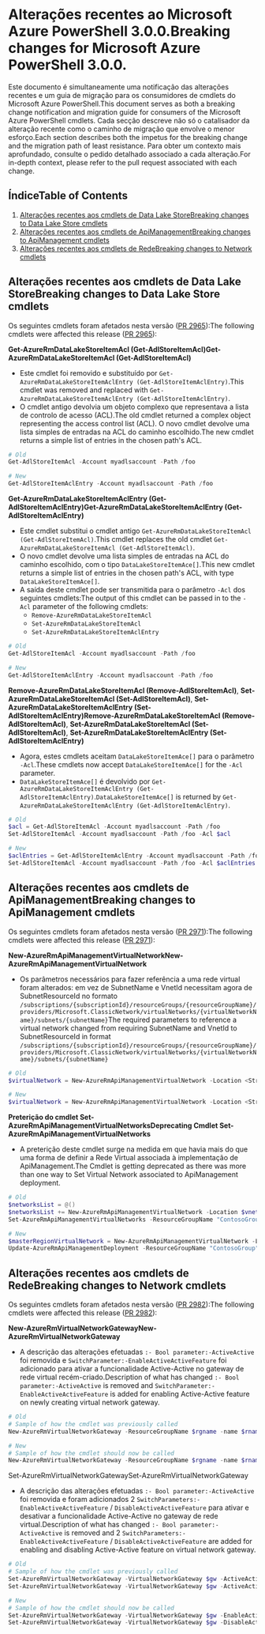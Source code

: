 # <a name="breaking-changes-for-microsoft-azure-powershell-300"></a><span data-ttu-id="dfb73-101">Alterações recentes ao Microsoft Azure PowerShell 3.0.0.</span><span class="sxs-lookup"><span data-stu-id="dfb73-101">Breaking changes for Microsoft Azure PowerShell 3.0.0.</span></span>

<span data-ttu-id="dfb73-102">Este documento é simultaneamente uma notificação das alterações recentes e um guia de migração para os consumidores de cmdlets do Microsoft Azure PowerShell.</span><span class="sxs-lookup"><span data-stu-id="dfb73-102">This document serves as both a breaking change notification and migration guide for consumers of the Microsoft Azure PowerShell cmdlets.</span></span>  <span data-ttu-id="dfb73-103">Cada secção descreve não só o catalisador da alteração recente como o caminho de migração que envolve o menor esforço.</span><span class="sxs-lookup"><span data-stu-id="dfb73-103">Each section describes both the impetus for the breaking change and the migration path of least resistance.</span></span>  <span data-ttu-id="dfb73-104">Para obter um contexto mais aprofundado, consulte o pedido detalhado associado a cada alteração.</span><span class="sxs-lookup"><span data-stu-id="dfb73-104">For in-depth context, please refer to the pull request associated with each change.</span></span>

## <a name="table-of-contents"></a><span data-ttu-id="dfb73-105">Índice</span><span class="sxs-lookup"><span data-stu-id="dfb73-105">Table of Contents</span></span>
1. [<span data-ttu-id="dfb73-106">Alterações recentes aos cmdlets de Data Lake Store</span><span class="sxs-lookup"><span data-stu-id="dfb73-106">Breaking changes to Data Lake Store cmdlets</span></span>](#breaking-changes-to-data-lake-store-cmdlets)
2. [<span data-ttu-id="dfb73-107">Alterações recentes aos cmdlets de ApiManagement</span><span class="sxs-lookup"><span data-stu-id="dfb73-107">Breaking changes to ApiManagement cmdlets</span></span>](#breaking-changes-to-apimanagement-cmdlets)
3. [<span data-ttu-id="dfb73-108">Alterações recentes aos cmdlets de Rede</span><span class="sxs-lookup"><span data-stu-id="dfb73-108">Breaking changes to Network cmdlets</span></span>](#breaking-changes-to-network-cmdlets)

## <a name="breaking-changes-to-data-lake-store-cmdlets"></a><span data-ttu-id="dfb73-109">Alterações recentes aos cmdlets de Data Lake Store</span><span class="sxs-lookup"><span data-stu-id="dfb73-109">Breaking changes to Data Lake Store cmdlets</span></span>

<span data-ttu-id="dfb73-110">Os seguintes cmdlets foram afetados nesta versão ([PR 2965](https://github.com/Azure/azure-powershell/pull/2965)):</span><span class="sxs-lookup"><span data-stu-id="dfb73-110">The following cmdlets were affected this release ([PR 2965](https://github.com/Azure/azure-powershell/pull/2965)):</span></span>

<span data-ttu-id="dfb73-111">**Get-AzureRmDataLakeStoreItemAcl (Get-AdlStoreItemAcl)**</span><span class="sxs-lookup"><span data-stu-id="dfb73-111">**Get-AzureRmDataLakeStoreItemAcl (Get-AdlStoreItemAcl)**</span></span>
- <span data-ttu-id="dfb73-112">Este cmdlet foi removido e substituído por ``Get-AzureRmDataLakeStoreItemAclEntry (Get-AdlStoreItemAclEntry)``.</span><span class="sxs-lookup"><span data-stu-id="dfb73-112">This cmdlet was removed and replaced with ``Get-AzureRmDataLakeStoreItemAclEntry (Get-AdlStoreItemAclEntry)``.</span></span>
- <span data-ttu-id="dfb73-113">O cmdlet antigo devolvia um objeto complexo que representava a lista de controlo de acesso (ACL).</span><span class="sxs-lookup"><span data-stu-id="dfb73-113">The old cmdlet returned a complex object representing the access control list (ACL).</span></span> <span data-ttu-id="dfb73-114">O novo cmdlet devolve uma lista simples de entradas na ACL do caminho escolhido.</span><span class="sxs-lookup"><span data-stu-id="dfb73-114">The new cmdlet returns a simple list of entries in the chosen path's ACL.</span></span>

```powershell
# Old
Get-AdlStoreItemAcl -Account myadlsaccount -Path /foo

# New
Get-AdlStoreItemAclEntry -Account myadlsaccount -Path /foo
```

<span data-ttu-id="dfb73-115">**Get-AzureRmDataLakeStoreItemAclEntry (Get-AdlStoreItemAclEntry)**</span><span class="sxs-lookup"><span data-stu-id="dfb73-115">**Get-AzureRmDataLakeStoreItemAclEntry (Get-AdlStoreItemAclEntry)**</span></span>
- <span data-ttu-id="dfb73-116">Este cmdlet substitui o cmdlet antigo ``Get-AzureRmDataLakeStoreItemAcl (Get-AdlStoreItemAcl)``.</span><span class="sxs-lookup"><span data-stu-id="dfb73-116">This cmdlet replaces the old cmdlet ``Get-AzureRmDataLakeStoreItemAcl (Get-AdlStoreItemAcl)``.</span></span>
- <span data-ttu-id="dfb73-117">O novo cmdlet devolve uma lista simples de entradas na ACL do caminho escolhido, com o tipo ``DataLakeStoreItemAce[]``.</span><span class="sxs-lookup"><span data-stu-id="dfb73-117">This new cmdlet returns a simple list of entries in the chosen path's ACL, with type ``DataLakeStoreItemAce[]``.</span></span>
- <span data-ttu-id="dfb73-118">A saída deste cmdlet pode ser transmitida para o parâmetro ``-Acl`` dos seguintes cmdlets:</span><span class="sxs-lookup"><span data-stu-id="dfb73-118">The output of this cmdlet can be passed in to the ``-Acl`` parameter of the following cmdlets:</span></span>
   - ``Remove-AzureRmDataLakeStoreItemAcl``
   - ``Set-AzureRmDataLakeStoreItemAcl``
   - ``Set-AzureRmDataLakeStoreItemAclEntry``

```powershell
# Old
Get-AdlStoreItemAcl -Account myadlsaccount -Path /foo

# New
Get-AdlStoreItemAclEntry -Account myadlsaccount -Path /foo
```

<span data-ttu-id="dfb73-119">**Remove-AzureRmDataLakeStoreItemAcl (Remove-AdlStoreItemAcl)**, **Set-AzureRmDataLakeStoreItemAcl (Set-AdlStoreItemAcl)**, **Set-AzureRmDataLakeStoreItemAclEntry (Set-AdlStoreItemAclEntry)**</span><span class="sxs-lookup"><span data-stu-id="dfb73-119">**Remove-AzureRmDataLakeStoreItemAcl (Remove-AdlStoreItemAcl)**, **Set-AzureRmDataLakeStoreItemAcl (Set-AdlStoreItemAcl)**, **Set-AzureRmDataLakeStoreItemAclEntry (Set-AdlStoreItemAclEntry)**</span></span>
- <span data-ttu-id="dfb73-120">Agora, estes cmdlets aceitam ``DataLakeStoreItemAce[]`` para o parâmetro ``-Acl``.</span><span class="sxs-lookup"><span data-stu-id="dfb73-120">These cmdlets now accept ``DataLakeStoreItemAce[]`` for the ``-Acl`` parameter.</span></span>
- <span data-ttu-id="dfb73-121">``DataLakeStoreItemAce[]`` é devolvido por ``Get-AzureRmDataLakeStoreItemAclEntry (Get-AdlStoreItemAclEntry)``.</span><span class="sxs-lookup"><span data-stu-id="dfb73-121">``DataLakeStoreItemAce[]`` is returned by ``Get-AzureRmDataLakeStoreItemAclEntry (Get-AdlStoreItemAclEntry)``.</span></span>

```powershell
# Old
$acl = Get-AdlStoreItemAcl -Account myadlsaccount -Path /foo
Set-AdlStoreItemAcl -Account myadlsaccount -Path /foo -Acl $acl

# New
$aclEntries = Get-AdlStoreItemAclEntry -Account myadlsaccount -Path /foo
Set-AdlStoreItemAcl -Account myadlsaccount -Path /foo -Acl $aclEntries
```

## <a name="breaking-changes-to-apimanagement-cmdlets"></a><span data-ttu-id="dfb73-122">Alterações recentes aos cmdlets de ApiManagement</span><span class="sxs-lookup"><span data-stu-id="dfb73-122">Breaking changes to ApiManagement cmdlets</span></span>

<span data-ttu-id="dfb73-123">Os seguintes cmdlets foram afetados nesta versão ([PR 2971](https://github.com/Azure/azure-powershell/pull/2971)):</span><span class="sxs-lookup"><span data-stu-id="dfb73-123">The following cmdlets were affected this release ([PR 2971](https://github.com/Azure/azure-powershell/pull/2971)):</span></span>

<span data-ttu-id="dfb73-124">**New-AzureRmApiManagementVirtualNetwork**</span><span class="sxs-lookup"><span data-stu-id="dfb73-124">**New-AzureRmApiManagementVirtualNetwork**</span></span>
- <span data-ttu-id="dfb73-125">Os parâmetros necessários para fazer referência a uma rede virtual foram alterados: em vez de SubnetName e VnetId necessitam agora de SubnetResourceId no formato ``/subscriptions/{subscriptionId}/resourceGroups/{resourceGroupName}/providers/Microsoft.ClassicNetwork/virtualNetworks/{virtualNetworkName}/subnets/{subnetName}``</span><span class="sxs-lookup"><span data-stu-id="dfb73-125">The required parameters to reference a virtual network changed from requiring SubnetName and VnetId to SubnetResourceId in format ``/subscriptions/{subscriptionId}/resourceGroups/{resourceGroupName}/providers/Microsoft.ClassicNetwork/virtualNetworks/{virtualNetworkName}/subnets/{subnetName}``</span></span>

```powershell
# Old
$virtualNetwork = New-AzureRmApiManagementVirtualNetwork -Location <String> -SubnetName <String> -VnetId <Guid>

# New
$virtualNetwork = New-AzureRmApiManagementVirtualNetwork -Location <String> -SubnetResourceId <String>

```

<span data-ttu-id="dfb73-126">**Preterição do cmdlet Set-AzureRmApiManagementVirtualNetworks**</span><span class="sxs-lookup"><span data-stu-id="dfb73-126">**Deprecating Cmdlet Set-AzureRmApiManagementVirtualNetworks**</span></span>
- <span data-ttu-id="dfb73-127">A preterição deste cmdlet surge na medida em que havia mais do que uma forma de definir a Rede Virtual associada à implementação de ApiManagement.</span><span class="sxs-lookup"><span data-stu-id="dfb73-127">The Cmdlet is getting deprecated as there was more than one way to Set Virtual Network associated to ApiManagement deployment.</span></span>

```powershell
# Old
$networksList = @()
$networksList += New-AzureRmApiManagementVirtualNetwork -Location $vnetLocation -VnetId $vnetId -SubnetName $subnetName
Set-AzureRmApiManagementVirtualNetworks -ResourceGroupName "ContosoGroup" -Name "ContosoApi" -VirtualNetworks $networksList

# New
$masterRegionVirtualNetwork = New-AzureRmApiManagementVirtualNetwork -Location <String> -SubnetResourceId <String>
Update-AzureRmApiManagementDeployment -ResourceGroupName "ContosoGroup" -Name "ContosoApi" -VirtualNetwork $masterRegionVirtualNetwork
```

## <a name="breaking-changes-to-network-cmdlets"></a><span data-ttu-id="dfb73-128">Alterações recentes aos cmdlets de Rede</span><span class="sxs-lookup"><span data-stu-id="dfb73-128">Breaking changes to Network cmdlets</span></span>

<span data-ttu-id="dfb73-129">Os seguintes cmdlets foram afetados nesta versão ([PR 2982](https://github.com/Azure/azure-powershell/pull/2982)):</span><span class="sxs-lookup"><span data-stu-id="dfb73-129">The following cmdlets were affected this release ([PR 2982](https://github.com/Azure/azure-powershell/pull/2982)):</span></span>

<span data-ttu-id="dfb73-130">**New-AzureRmVirtualNetworkGateway**</span><span class="sxs-lookup"><span data-stu-id="dfb73-130">**New-AzureRmVirtualNetworkGateway**</span></span>
- <span data-ttu-id="dfb73-131">A descrição das alterações efetuadas ``:- Bool parameter:-ActiveActive`` foi removida e ``SwitchParameter:-EnableActiveActiveFeature`` foi adicionado para ativar a funcionalidade Active-Active no gateway de rede virtual recém-criado.</span><span class="sxs-lookup"><span data-stu-id="dfb73-131">Description of what has changed ``:- Bool parameter:-ActiveActive`` is removed and ``SwitchParameter:-EnableActiveActiveFeature`` is added for enabling Active-Active feature on newly creating virtual network gateway.</span></span>

```powershell
# Old 
# Sample of how the cmdlet was previously called
New-AzureRmVirtualNetworkGateway -ResourceGroupName $rgname -name $rname -Location $location -IpConfigurations $vnetIpConfig1,$vnetIpConfig2 -GatewayType Vpn -VpnType RouteBased -EnableBgp $false -GatewaySku HighPerformance -ActiveActive $true

# New
# Sample of how the cmdlet should now be called
New-AzureRmVirtualNetworkGateway -ResourceGroupName $rgname -name $rname -Location $location -IpConfigurations $vnetIpConfig1,$vnetIpConfig2 -GatewayType Vpn -VpnType RouteBased -EnableBgp $false -GatewaySku HighPerformance -EnableActiveActiveFeature
```

<span data-ttu-id="dfb73-132">Set-AzureRmVirtualNetworkGateway</span><span class="sxs-lookup"><span data-stu-id="dfb73-132">Set-AzureRmVirtualNetworkGateway</span></span>
- <span data-ttu-id="dfb73-133">A descrição das alterações efetuadas ``:- Bool parameter:-ActiveActive`` foi removida e foram adicionados 2 ``SwitchParameters:-EnableActiveActiveFeature`` / ``DisableActiveActiveFeature`` para ativar e desativar a funcionalidade Active-Active no gateway de rede virtual.</span><span class="sxs-lookup"><span data-stu-id="dfb73-133">Description of what has changed ``:- Bool parameter:-ActiveActive`` is removed and 2 ``SwitchParameters:-EnableActiveActiveFeature`` / ``DisableActiveActiveFeature`` are added for enabling and disabling Active-Active feature on virtual network gateway.</span></span>

```powershell
# Old
# Sample of how the cmdlet was previously called
Set-AzureRmVirtualNetworkGateway -VirtualNetworkGateway $gw -ActiveActive $true
Set-AzureRmVirtualNetworkGateway -VirtualNetworkGateway $gw -ActiveActive $false  

# New
# Sample of how the cmdlet should now be called
Set-AzureRmVirtualNetworkGateway -VirtualNetworkGateway $gw -EnableActiveActiveFeature
Set-AzureRmVirtualNetworkGateway -VirtualNetworkGateway $gw -DisableActiveActiveFeature
```
